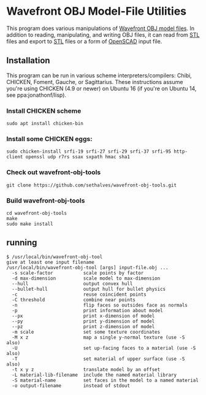 # Wavefront OBJ Model-File Utilities

This program does various manipulations of [Wavefront OBJ model files](https://en.wikipedia.org/wiki/Wavefront_.obj_file).
In addition to reading, manipulating, and writing OBJ files, it can read from
[STL](https://en.wikipedia.org/wiki/STL_(file_format)) files and export to
[STL](https://en.wikipedia.org/wiki/STL_(file_format)) files or a form of [OpenSCAD](http://www.openscad.org/) input file.

## Installation

This program can be run in various scheme interpreters/compilers: Chibi, CHICKEN, Foment, Gauche, or Sagittarius.  These
instructions assume you're using CHICKEN (4.9 or newer) on Ubuntu 16 (if you're on Ubuntu 14, see ppa:jonathonf/lisp).

### Install CHICKEN scheme

`sudo apt install chicken-bin`

### Install some CHICKEN eggs:

`sudo chicken-install srfi-19 srfi-27 srfi-29 srfi-37 srfi-95 http-client openssl udp r7rs ssax sxpath hmac sha1`

### Check out wavefront-obj-tools

`git clone https://github.com/sethalves/wavefront-obj-tools.git`

### Build wavefront-obj-tools

```
cd wavefront-obj-tools
make
sudo make install
```

## running


```
$ /usr/local/bin/wavefront-obj-tool 
give at least one input filename
/usr/local/bin/wavefront-obj-tool [args] input-file.obj ...
  -s scale-factor           scale points by factor
  -d max-dimension          scale model to max-dimension
  --hull                    output convex hull
  --bullet-hull             output hull for bullet physics
  -c                        reuse coincident points
  -C threshold              combine near points
  -n                        flip faces so outsides face as normals
  -p                        print information about model
  --px                      print x-dimension of model
  --py                      print y-dimension of model
  --pz                      print z-dimension of model
  -m scale                  set some texture coordinates
  -M x z                    map a single y-normal texture (use -S also)
  -U                        set up-facing faces to a material (use -S also)
  -T                        set material of upper surface (use -S also)
  -t x y z                  translate model by an offset
  -L material-lib-filename  include the named material library
  -S material-name          set faces in the model to a named material
  -o output-filename        instead of stdout
```

